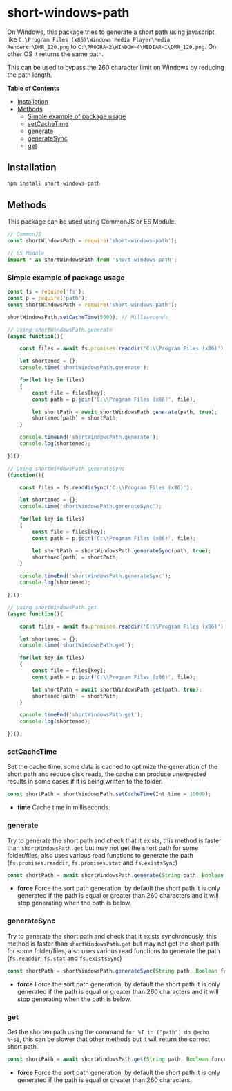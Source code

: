 # short-windows-path

On Windows, this package tries to generate a short path using javascript, like `C:\Program Files (x86)\Windows Media Player\Media Renderer\DMR_120.png` to `C:\PROGRA~2\WINDOW~4\MEDIAR~1\DMR_120.png`. On other OS it returns the same path.

This can be used to bypass the 260 character limit on Windows by reducing the path length.

**Table of Contents**

- [Installation](#installation)
- [Methods](#methods)
  - [Simple example of package usage](#simple-example-of-package-usage)
  - [setCacheTime](#setcachetime)
  - [generate](#generate)
  - [generateSync](#sync)
  - [get](#get)

## Installation


```js
npm install short-windows-path
```

## Methods

This package can be used using CommonJS or ES Module.

```js
// CommonJS
const shortWindowsPath = require('short-windows-path');

// ES Module
import * as shortWindowsPath from 'short-windows-path';
```

### Simple example of package usage

```js
const fs = require('fs');
const p = require('path');
const shortWindowsPath = require('short-windows-path');

shortWindowsPath.setCacheTime(5000); // Milliseconds

// Using shortWindowsPath.generate
(async function(){

	const files = await fs.promises.readdir('C:\\Program Files (x86)');

	let shortened = {};
	console.time('shortWindowsPath.generate');

	for(let key in files)
	{
		const file = files[key];
		const path = p.join('C:\\Program Files (x86)', file);

		let shortPath = await shortWindowsPath.generate(path, true);
		shortened[path] = shortPath;
	}

	console.timeEnd('shortWindowsPath.generate');
	console.log(shortened);

})();

// Using shortWindowsPath.generateSync
(function(){

	const files = fs.readdirSync('C:\\Program Files (x86)');

	let shortened = {};
	console.time('shortWindowsPath.generateSync');

	for(let key in files)
	{
		const file = files[key];
		const path = p.join('C:\\Program Files (x86)', file);

		let shortPath = shortWindowsPath.generateSync(path, true);
		shortened[path] = shortPath;
	}

	console.timeEnd('shortWindowsPath.generateSync');
	console.log(shortened);

})();

// Using shortWindowsPath.get
(async function(){

	const files = await fs.promises.readdir('C:\\Program Files (x86)');

	let shortened = {};
	console.time('shortWindowsPath.get');

	for(let key in files)
	{
		const file = files[key];
		const path = p.join('C:\\Program Files (x86)', file);

		let shortPath = await shortWindowsPath.get(path, true);
		shortened[path] = shortPath;
	}

	console.timeEnd('shortWindowsPath.get');
	console.log(shortened);

})();

```

### setCacheTime

Set the cache time, some data is cached to optimize the generation of the short path and reduce disk reads, the cache can produce unexpected results in some cases if it is being written to the folder.

```js
const shortPath = shortWindowsPath.setCacheTime(Int time = 10000);
```
-  __time__ Cache time in milliseconds.

### generate

Try to generate the short path and check that it exists, this method is faster than `shortWindowsPath.get` but may not get the short path for some folder/files, also uses various read functions to generate the path (`fs.promises.readdir`, `fs.promises.stat` and `fs.existsSync`)

```js
const shortPath = await shortWindowsPath.generate(String path, Boolean force = false);
```

-  __force__ Force the sort path generation, by default the short path it is only generated if the path is equal or greater than 260 characters and it will stop generating when the path is below.

### generateSync

Try to generate the short path and check that it exists synchronously, this method is faster than `shortWindowsPath.get` but may not get the short path for some folder/files, also uses various read functions to generate the path (`fs.readdir`, `fs.stat` and `fs.existsSync`)

```js
const shortPath = shortWindowsPath.generateSync(String path, Boolean force = false);
```
-  __force__ Force the sort path generation, by default the short path it is only generated if the path is equal or greater than 260 characters and it will stop generating when the path is below.

### get

Get the shorten path using the command `for %I in ("path") do @echo %~sI`, this can be slower that other methods but it will return the correct short path.

```js
const shortPath = await shortWindowsPath.get(String path, Boolean force = false);
```

-  __force__ Force the sort path generation, by default the short path it is only generated if the path is equal or greater than 260 characters.